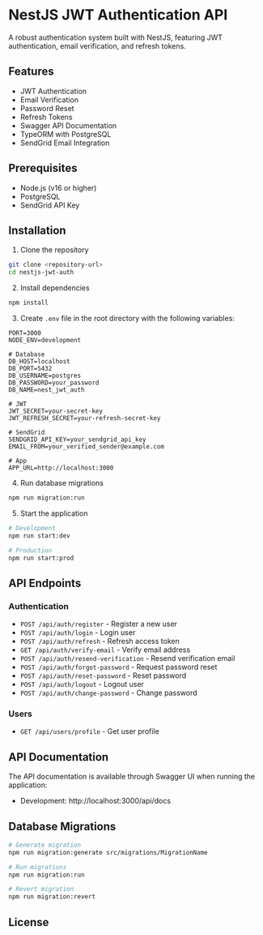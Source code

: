 

# NestJS JWT Authentication API

A robust authentication system built with NestJS, featuring JWT authentication, email verification, and refresh tokens.

## Features

- JWT Authentication
- Email Verification
- Password Reset
- Refresh Tokens
- Swagger API Documentation
- TypeORM with PostgreSQL
- SendGrid Email Integration

## Prerequisites

- Node.js (v16 or higher)
- PostgreSQL
- SendGrid API Key

## Installation

1. Clone the repository
```bash
git clone <repository-url>
cd nestjs-jwt-auth
```

2. Install dependencies
```bash
npm install
```

3. Create `.env` file in the root directory with the following variables:
```env
PORT=3000
NODE_ENV=development

# Database
DB_HOST=localhost
DB_PORT=5432
DB_USERNAME=postgres
DB_PASSWORD=your_password
DB_NAME=nest_jwt_auth

# JWT
JWT_SECRET=your-secret-key
JWT_REFRESH_SECRET=your-refresh-secret-key

# SendGrid
SENDGRID_API_KEY=your_sendgrid_api_key
EMAIL_FROM=your_verified_sender@example.com

# App
APP_URL=http://localhost:3000
```

4. Run database migrations
```bash
npm run migration:run
```

5. Start the application
```bash
# Development
npm run start:dev

# Production
npm run start:prod
```

## API Endpoints

### Authentication
- `POST /api/auth/register` - Register a new user
- `POST /api/auth/login` - Login user
- `POST /api/auth/refresh` - Refresh access token
- `GET /api/auth/verify-email` - Verify email address
- `POST /api/auth/resend-verification` - Resend verification email
- `POST /api/auth/forgot-password` - Request password reset
- `POST /api/auth/reset-password` - Reset password
- `POST /api/auth/logout` - Logout user
- `POST /api/auth/change-password` - Change password

### Users
- `GET /api/users/profile` - Get user profile

## API Documentation

The API documentation is available through Swagger UI when running the application:
- Development: http://localhost:3000/api/docs



## Database Migrations

```bash
# Generate migration
npm run migration:generate src/migrations/MigrationName

# Run migrations
npm run migration:run

# Revert migration
npm run migration:revert
```

## License

